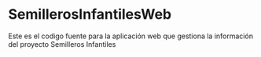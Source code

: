# SemillerosInfantilesWeb
Este es el codigo fuente para la aplicación web que gestiona la información del proyecto Semilleros Infantiles
